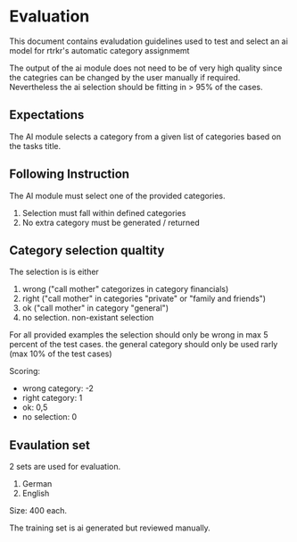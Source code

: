 # Evaluation #

This document contains evaludation guidelines used to test and select an ai model for rtrkr's automatic category assignmemt

The output of the ai module does not need to be of very high quality since the categries can be changed by the user manually if required. Nevertheless the ai selection should be fitting in > 95% of the cases.

## Expectations ##

The AI module selects a category from a given list of categories based on the tasks title. 

## Following Instruction ##
The AI module must select one of the provided categories. 
1. Selection must fall within defined categories
2. No extra category must be generated / returned


## Category selection qualtity ##

The selection is is either 
1. wrong ("call mother" categorizes in category financials)
2. right ("call mother" in categories "private" or "family and friends")
3. ok ("call mother" in category "general")
4. no selection. non-existant selection

For all provided examples the selection should only be wrong in max 5 percent of the test cases. the general category should only be used rarly (max 10% of the test cases) 

Scoring: 

- wrong category: -2
- right category: 1
- ok: 0,5
- no selection: 0

## Evaulation set ##

2 sets are used for evaluation. 
1. German
2. English

Size: 400 each.

The training set is ai generated but reviewed manually.
